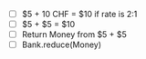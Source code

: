 - [ ] $5 + 10 CHF = $10 if rate is 2:1
- [ ] $5 + $5 = $10
- [ ] Return Money from $5 + $5
- [ ] Bank.reduce(Money)